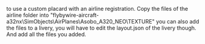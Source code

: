 to use a custom placard with an airline registration. Copy the files of the airline folder into "flybywire-aircraft-a32nx\SimObjects\AirPlanes\Asobo_A320_NEO\TEXTURE"
you can also add the files to a livery, you will have to edit the layout.json of the livery though. And add all the files you added.
